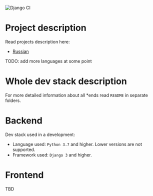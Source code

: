 ![Django CI](https://github.com/srachat/srachat/workflows/Django%20CI/badge.svg)

# Project description
Read projects description here:
- [Russian](https://docs.google.com/document/d/1ttw4tGS9XrEpi1QZUn63CnIS9gDd0xziDhUGUJTm_5c/edit?usp=sharing)

TODO: add more languages at some point

# Whole dev stack description
For more detailed information about all *ends read `README` in separate folders.


# Backend
Dev stack used in a development:
- Language used: `Python 3.7` and higher. Lower versions are not supported.
- Framework used: `Django 3` and higher.

# Frontend
TBD

